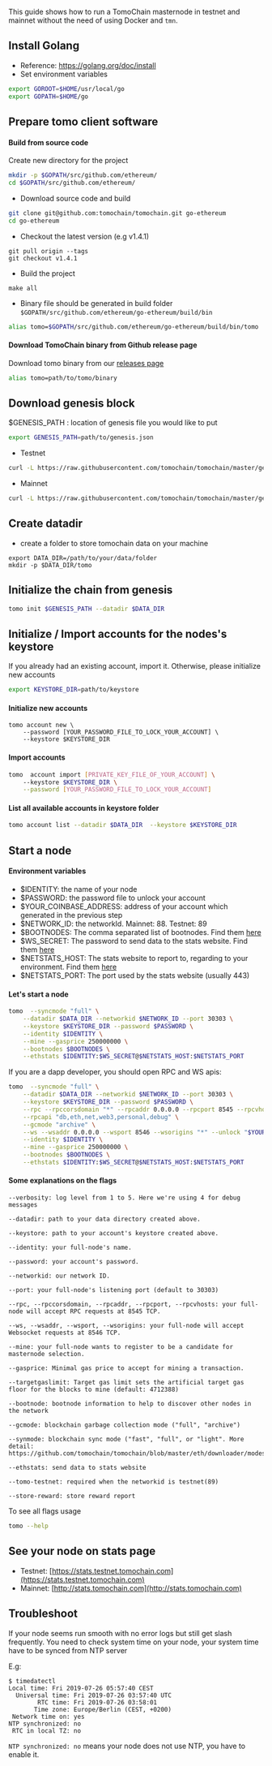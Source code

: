 This guide shows how to run a TomoChain masternode in testnet and 
mainnet without the need of using Docker and `tmn`.


## Install Golang
- Reference: https://golang.org/doc/install
- Set environment variables
  
```bash
export GOROOT=$HOME/usr/local/go
export GOPATH=$HOME/go
```
    
## Prepare tomo client software
#### Build from source code
Create new directory for the project
```bash
mkdir -p $GOPATH/src/github.com/ethereum/
cd $GOPATH/src/github.com/ethereum/
```

- Download source code and build
```bash
git clone git@github.com:tomochain/tomochain.git go-ethereum
cd go-ethereum
```

- Checkout the latest version (e.g v1.4.1)
```
git pull origin --tags
git checkout v1.4.1
```

- Build the project
```
make all
```

- Binary file should be generated in build folder `$GOPATH/src/github.com/ethereum/go-ethereum/build/bin`
```bash
alias tomo=$GOPATH/src/github.com/ethereum/go-ethereum/build/bin/tomo
```

#### Download TomoChain binary from Github release page
Download tomo binary from our [releases page](https://github.com/tomochain/tomochain/releases)

```bash
alias tomo=path/to/tomo/binary
```

## Download genesis block
$GENESIS_PATH : location of genesis file you would like to put
```bash
export GENESIS_PATH=path/to/genesis.json
```
- Testnet
```bash
curl -L https://raw.githubusercontent.com/tomochain/tomochain/master/genesis/testnet.json -o $GENESIS_PATH
```

- Mainnet
```bash
curl -L https://raw.githubusercontent.com/tomochain/tomochain/master/genesis/mainnet.json -o $GENESIS_PATH
```

## Create datadir
- create a folder to store tomochain data on your machine

```
export DATA_DIR=/path/to/your/data/folder
mkdir -p $DATA_DIR/tomo
```
## Initialize the chain from genesis

```bash
tomo init $GENESIS_PATH --datadir $DATA_DIR
```

## Initialize / Import accounts for the nodes's keystore
If you already had an existing account, import it. Otherwise, please initialize new accounts 

```bash
export KEYSTORE_DIR=path/to/keystore
```

#### Initialize new accounts
```
tomo account new \
    --password [YOUR_PASSWORD_FILE_TO_LOCK_YOUR_ACCOUNT] \
    --keystore $KEYSTORE_DIR
```
    
#### Import accounts

```bash
tomo  account import [PRIVATE_KEY_FILE_OF_YOUR_ACCOUNT] \    
    --keystore $KEYSTORE_DIR \
    --password [YOUR_PASSWORD_FILE_TO_LOCK_YOUR_ACCOUNT]
```

#### List all available accounts in keystore folder

```bash
tomo account list --datadir $DATA_DIR  --keystore $KEYSTORE_DIR
```

## Start a node
#### Environment variables
- $IDENTITY: the name of your node
- $PASSWORD: the password file to unlock your account
- $YOUR_COINBASE_ADDRESS: address of your account which generated in the previous step
- $NETWORK_ID: the networkId. Mainnet: 88. Testnet: 89
- $BOOTNODES: The comma separated list of bootnodes. Find them [here](https://docs.tomochain.com/general/networks/)
- $WS_SECRET: The password to send data to the stats website. Find them [here](https://docs.tomochain.com/general/networks/)
- $NETSTATS_HOST: The stats website to report to, regarding to your environment. Find them [here](https://docs.tomochain.com/general/networks/)
- $NETSTATS_PORT: The port used by the stats website (usually 443)
    
#### Let's start a node
```bash
tomo  --syncmode "full" \
    --datadir $DATA_DIR --networkid $NETWORK_ID --port 30303 \
    --keystore $KEYSTORE_DIR --password $PASSWORD \
    --identity $IDENTITY \
    --mine --gasprice 250000000 \
    --bootnodes $BOOTNODES \
    --ethstats $IDENTITY:$WS_SECRET@$NETSTATS_HOST:$NETSTATS_PORT
```

If you are a dapp developer, you should open RPC and WS apis:
```bash
tomo  --syncmode "full" \
    --datadir $DATA_DIR --networkid $NETWORK_ID --port 30303 \
    --keystore $KEYSTORE_DIR --password $PASSWORD \
    --rpc --rpccorsdomain "*" --rpcaddr 0.0.0.0 --rpcport 8545 --rpcvhosts "*" \
    --rpcapi "db,eth,net,web3,personal,debug" \
    --gcmode "archive" \
    --ws --wsaddr 0.0.0.0 --wsport 8546 --wsorigins "*" --unlock "$YOUR_COINBASE_ADDRESS" \
    --identity $IDENTITY \
    --mine --gasprice 250000000 \
    --bootnodes $BOOTNODES \
    --ethstats $IDENTITY:$WS_SECRET@$NETSTATS_HOST:$NETSTATS_PORT
```

#### Some explanations on the flags
   
```
--verbosity: log level from 1 to 5. Here we're using 4 for debug messages
           
--datadir: path to your data directory created above.
           
--keystore: path to your account's keystore created above.
           
--identity: your full-node's name.
           
--password: your account's password.
           
--networkid: our network ID.
           
--port: your full-node's listening port (default to 30303)
           
--rpc, --rpccorsdomain, --rpcaddr, --rpcport, --rpcvhosts: your full-node will accept RPC requests at 8545 TCP.
           
--ws, --wsaddr, --wsport, --wsorigins: your full-node will accept Websocket requests at 8546 TCP.
           
--mine: your full-node wants to register to be a candidate for masternode selection.
           
--gasprice: Minimal gas price to accept for mining a transaction.
           
--targetgaslimit: Target gas limit sets the artificial target gas floor for the blocks to mine (default: 4712388)
           
--bootnode: bootnode information to help to discover other nodes in the network
           
--gcmode: blockchain garbage collection mode ("full", "archive")
           
--synmode: blockchain sync mode ("fast", "full", or "light". More detail: https://github.com/tomochain/tomochain/blob/master/eth/downloader/modes.go#L24)
           
--ethstats: send data to stats website

--tomo-testnet: required when the networkid is testnet(89)

--store-reward: store reward report
```
To see all flags usage
   
```bash
tomo --help
```

## See your node on stats page
- Testnet: [https://stats.testnet.tomochain.com](https://stats.testnet.tomochain.com)
- Mainnet: [http://stats.tomochain.com](http://stats.tomochain.com)

## Troubleshoot
If your node seems run smooth with no error logs but still get slash frequently. You need to check system time on your node, your system time have to be synced from NTP server

E.g:
```
$ timedatectl
Local time: Fri 2019-07-26 05:57:40 CEST
  Universal time: Fri 2019-07-26 03:57:40 UTC
        RTC time: Fri 2019-07-26 03:58:01
       Time zone: Europe/Berlin (CEST, +0200)
 Network time on: yes
NTP synchronized: no
 RTC in local TZ: no
```
`NTP synchronized: no` means your node does not use NTP, you have to enable it.
